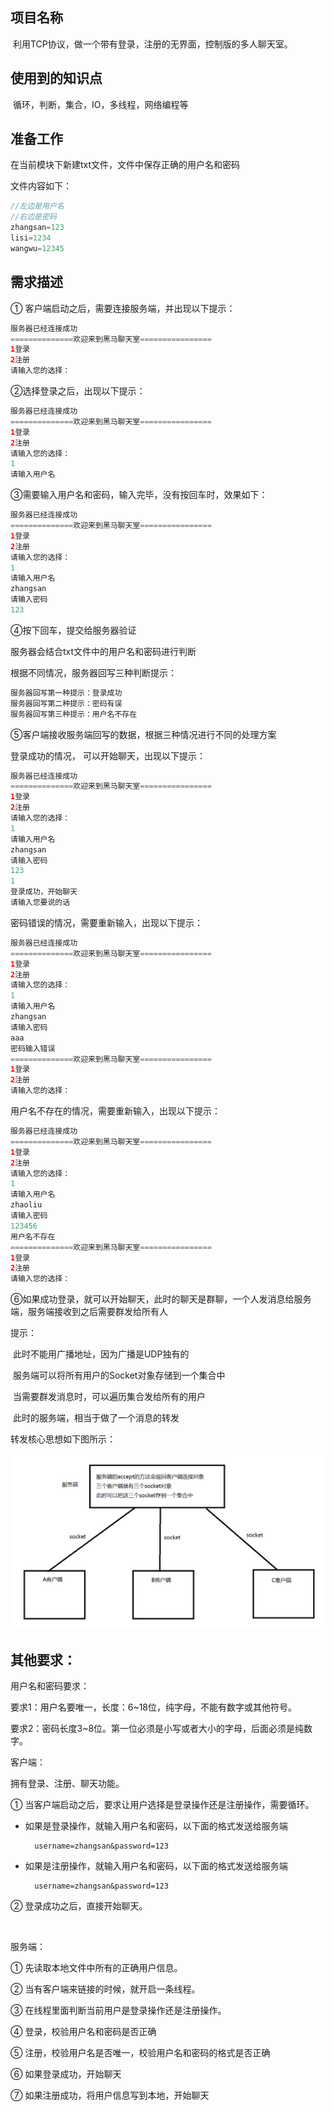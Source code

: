 ## 项目名称

​	利用TCP协议，做一个带有登录，注册的无界面，控制版的多人聊天室。

## 使用到的知识点

​	循环，判断，集合，IO，多线程，网络编程等

## 准备工作

在当前模块下新建txt文件，文件中保存正确的用户名和密码

文件内容如下：

```java
//左边是用户名
//右边是密码
zhangsan=123
lisi=1234
wangwu=12345
```

## 需求描述

① 客户端启动之后，需要连接服务端，并出现以下提示： 

```java
服务器已经连接成功
==============欢迎来到黑马聊天室================
1登录
2注册
请输入您的选择：
```

②选择登录之后，出现以下提示： 

```java
服务器已经连接成功
==============欢迎来到黑马聊天室================
1登录
2注册
请输入您的选择：
1
请输入用户名
```

③需要输入用户名和密码，输入完毕，没有按回车时，效果如下：

```java
服务器已经连接成功
==============欢迎来到黑马聊天室================
1登录
2注册
请输入您的选择：
1
请输入用户名
zhangsan
请输入密码
123
```

④按下回车，提交给服务器验证

服务器会结合txt文件中的用户名和密码进行判断

根据不同情况，服务器回写三种判断提示：

```java
服务器回写第一种提示：登录成功
服务器回写第二种提示：密码有误  
服务器回写第三种提示：用户名不存在
```

⑤客户端接收服务端回写的数据，根据三种情况进行不同的处理方案

   登录成功的情况， 可以开始聊天，出现以下提示：

```java
服务器已经连接成功
==============欢迎来到黑马聊天室================
1登录
2注册
请输入您的选择：
1
请输入用户名
zhangsan
请输入密码
123
1
登录成功，开始聊天
请输入您要说的话
```

密码错误的情况，需要重新输入，出现以下提示：

```java
服务器已经连接成功
==============欢迎来到黑马聊天室================
1登录
2注册
请输入您的选择：
1
请输入用户名
zhangsan
请输入密码
aaa
密码输入错误
==============欢迎来到黑马聊天室================
1登录
2注册
请输入您的选择：
```

用户名不存在的情况，需要重新输入，出现以下提示：

```java
服务器已经连接成功
==============欢迎来到黑马聊天室================
1登录
2注册
请输入您的选择：
1
请输入用户名
zhaoliu
请输入密码
123456
用户名不存在
==============欢迎来到黑马聊天室================
1登录
2注册
请输入您的选择：
```

⑥如果成功登录，就可以开始聊天，此时的聊天是群聊，一个人发消息给服务端，服务端接收到之后需要群发给所有人

提示：

​	此时不能用广播地址，因为广播是UDP独有的

​	服务端可以将所有用户的Socket对象存储到一个集合中

​	当需要群发消息时，可以遍历集合发给所有的用户

​	此时的服务端，相当于做了一个消息的转发

转发核心思想如下图所示：

![1](./img/1.png)

## 其他要求：

用户名和密码要求：

要求1：用户名要唯一，长度：6~18位，纯字母，不能有数字或其他符号。

要求2：密码长度3~8位。第一位必须是小写或者大小的字母，后面必须是纯数字。



客户端：

拥有登录、注册、聊天功能。

① 当客户端启动之后，要求让用户选择是登录操作还是注册操作，需要循环。

* 如果是登录操作，就输入用户名和密码，以下面的格式发送给服务端

		username=zhangsan&password=123

* 如果是注册操作，就输入用户名和密码，以下面的格式发送给服务端

		username=zhangsan&password=123

② 登录成功之后，直接开始聊天。

​	





服务端：

① 先读取本地文件中所有的正确用户信息。

② 当有客户端来链接的时候，就开启一条线程。

③ 在线程里面判断当前用户是登录操作还是注册操作。

④ 登录，校验用户名和密码是否正确

⑤ 注册，校验用户名是否唯一，校验用户名和密码的格式是否正确

⑥ 如果登录成功，开始聊天

⑦ 如果注册成功，将用户信息写到本地，开始聊天





